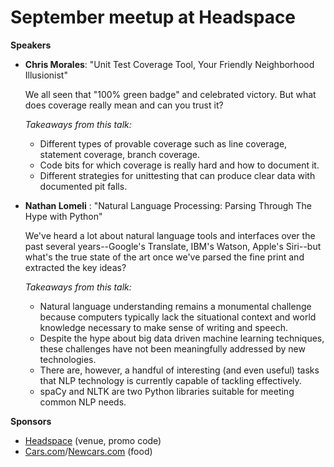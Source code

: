 # September meetup at Headspace

__Speakers__

* **Chris Morales**: "Unit Test Coverage Tool, Your Friendly Neighborhood Illusionist" 

  We all seen that "100% green badge" and celebrated victory. But what does coverage really mean and can you trust it? 

  _Takeaways from this talk:_

  * Different types of provable coverage such as line coverage, statement coverage, branch coverage. 
  * Code bits for which coverage is really hard and how to document it. 
  * Different strategies for unittesting that can produce clear data with documented pit falls.


* **Nathan Lomeli** : "Natural Language Processing: Parsing Through The Hype with Python" 

  We've heard a lot about natural language tools and interfaces over the past several years--Google's Translate, IBM's Watson, Apple's Siri--but what's the true state of the art once we've parsed the fine print and extracted the key ideas? 
 
  _Takeaways from this talk:_

	* Natural language understanding remains a monumental challenge because computers typically lack the situational context and world knowledge necessary to make sense of writing and speech. 
	* Despite the hype about big data driven machine learning techniques, these challenges have not been meaningfully addressed by new technologies. 
	* There are, however, a handful of interesting (and even useful) tasks that NLP technology is currently capable of tackling effectively. 
	* spaCy and NLTK are two Python libraries suitable for meeting common NLP needs.

__Sponsors__

* [Headspace](https://headspace.com) (venue, promo code)
* [Cars.com](https://cars.com)/[Newcars.com](https://newcars.com) (food)
